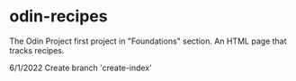 # odin-recipes
The Odin Project first project in "Foundations" section.
 An HTML page that tracks recipes.
 
 6/1/2022
 Create branch 'create-index'
